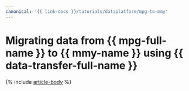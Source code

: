 ```yaml
---
canonical: '{{ link-docs }}/tutorials/dataplatform/mpg-to-mmy'
---
```


# Migrating data from {{ mpg-full-name }} to {{ mmy-name }} using {{ data-transfer-full-name }}

{% include [article-body](../../_tutorials/dataplatform/datatransfer/mpg-to-mmy.md) %}
